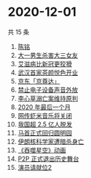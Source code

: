 # 2020-12-01

共 15 条

<!-- BEGIN ZHIHUSEARCH -->
<!-- 最后更新时间 Tue Dec 01 2020 14:07:16 GMT+0800 (CST) -->
1. [陈铭](https://www.zhihu.com/search?q=陈铭)
1. [大一男生杀害大三女友](https://www.zhihu.com/search?q=锦江学院)
1. [艾滋病比新冠更狡猾](https://www.zhihu.com/search?q=艾滋病)
1. [武汉首家茶颜悦色开业](https://www.zhihu.com/search?q=茶颜悦色)
1. [京东「京尊达」](https://www.zhihu.com/search?q=京尊达)
1. [禁止电子设备声音外放](https://www.zhihu.com/search?q=上海地铁)
1. [李心草溺亡案维持原判](https://www.zhihu.com/search?q=李心草)
1. [2020 年最后一个月](https://www.zhihu.com/search?q=十二月)
1. [网传虾米音乐将关闭](https://www.zhihu.com/search?q=虾米音乐)
1. [我国超 2.5 亿人脱发](https://www.zhihu.com/search?q=脱发)
1. [马首正式回归圆明园](https://www.zhihu.com/search?q=马首)
1. [伊朗核科学家遭暗杀身亡](https://www.zhihu.com/search?q=伊朗核科学家)
1. [《吞噬星空》动画](https://www.zhihu.com/search?q=吞噬星空)
1. [P2P 正式退出历史舞台](https://www.zhihu.com/search?q=P2P)
1. [演员请就位2](https://www.zhihu.com/search?q=演员请就位2)
<!-- END ZHIHUSEARCH -->
